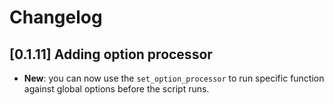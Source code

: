 # Changelog 

## [0.1.11] Adding option processor

- **New**: you can now use the `set_option_processor` to run 
specific function against global options before the script runs.
